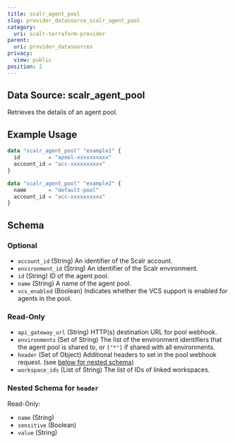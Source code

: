 ```yaml
---
title: scalr_agent_pool
slug: provider_datasource_scalr_agent_pool
category:
  uri: scalr-terraform-provider
parent:
  uri: provider_datasources
privacy:
  view: public
position: 2
---
```

## Data Source: scalr_agent_pool

Retrieves the details of an agent pool.

## Example Usage

```terraform
data "scalr_agent_pool" "example1" {
  id         = "apool-xxxxxxxxxx"
  account_id = "acc-xxxxxxxxxx"
}

data "scalr_agent_pool" "example2" {
  name       = "default-pool"
  account_id = "acc-xxxxxxxxxx"
}
```

<!-- schema generated by tfplugindocs -->
## Schema

### Optional

- `account_id` (String) An identifier of the Scalr account.
- `environment_id` (String) An identifier of the Scalr environment.
- `id` (String) ID of the agent pool.
- `name` (String) A name of the agent pool.
- `vcs_enabled` (Boolean) Indicates whether the VCS support is enabled for agents in the pool.

### Read-Only

- `api_gateway_url` (String) HTTP(s) destination URL for pool webhook.
- `environments` (Set of String) The list of the environment identifiers that the agent pool is shared to, or `["*"]` if shared with all environments.
- `header` (Set of Object) Additional headers to set in the pool webhook request. (see [below for nested schema](#nestedatt--header))
- `workspace_ids` (List of String) The list of IDs of linked workspaces.

<a id="nestedatt--header"></a>
### Nested Schema for `header`

Read-Only:

- `name` (String)
- `sensitive` (Boolean)
- `value` (String)
